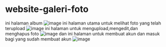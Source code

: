 # website-galeri-foto
ini halaman album
![image](https://github.com/rahulajimi/website-galeri-foto/assets/161693355/ddc89af1-0f1c-41eb-b3f0-9439657401ce)
ini halaman utama untuk melihat foto yang telah terupload
![image](https://github.com/rahulajimi/website-galeri-foto/assets/161693355/7e63a90e-4810-44cd-8c99-59d90998e5e2)
ini halaman untuk mengupload,mengedit,dan menghapus foto
![image](https://github.com/rahulajimi/website-galeri-foto/assets/161693355/97772efc-f6c7-49cb-9335-6ccf1ce68f23)
dan ini halaman untuk membuat akun dan masuk bagi yang sudah membuat akun
![image](https://github.com/rahulajimi/website-galeri-foto/assets/161693355/7c8a58c9-da53-4493-b56e-475cbbb1c659)




